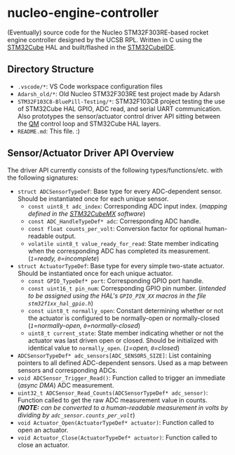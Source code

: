 # nucleo-engine-controller

(Eventually) source code for the Nucleo STM32F303RE-based rocket engine controller designed by the UCSB RPL. Written in C using the [STM32Cube](https://www.st.com/content/st_com/en/stm32cube-ecosystem.html) HAL and built/flashed in the [STM32CubeIDE](https://www.st.com/en/development-tools/stm32cubeide.html).

## Directory Structure

- `.vscode/*`: VS Code workspace configuration files
- `Adarsh_old/*`: Old Nucleo STM32F303RE test project made by Adarsh
- `STM32F103C8-BluePill-Testing/*`: STM32F103C8 project testing the use of STM32Cube HAL GPIO, ADC read, and serial UART communication. Also prototypes the sensor/actuator control driver API sitting between the [QM](www.state-machine.com) control loop and STM32Cube HAL layers.
- `README.md`: This file. :)

## Sensor/Actuator Driver API Overview

The driver API currently consists of the following types/functions/etc. with the following signatures:

- `struct ADCSensorTypeDef`: Base type for every ADC-dependent sensor. Should be instantiated once for each unique sensor.
  - `const uint8_t adc_index`: Corresponding ADC input index. (*mapping defined in the [STM32CubeMX](https://www.st.com/en/development-tools/stm32cubemx.html) software*)
  - `const ADC_HandleTypeDef* adc`: Corresponding ADC handle.
  - `const float counts_per_volt`: Conversion factor for optional human-readable output.
  - `volatile uint8_t value_ready_for_read`: State member indicating when the corresponding ADC has completed its measurement. (*`1`=ready, `0`=incomplete*)
- `struct ActuatorTypeDef`: Base type for every simple two-state actuator. Should be instantiated once for each unique actuator.
  - `const GPIO_TypeDef* port`: Corresponding GPIO port handle.
  - `const uint16_t pin_num`: Corresponding GPIO pin number. (*intended to be assigned using the HAL's `GPIO_PIN_XX` macros in the file `stm32f1xx_hal_gpio.h`*)
  - `const uint8_t normally_open`: Constant determining whether or not the actuator is configured to be normally-open or normally-closed (*`1`=normally-open, `0`=normally-closed*)
  - `uint8_t current_state`: State member indicating whether or not the actuator was last driven open or closed. Should be initialized with identical value to `normally_open`. (*`1`=open, `0`=closed*)
- `ADCSensorTypeDef* adc_sensors[ADC_SENSORS_SIZE]`: List containing pointers to all defined ADC-dependent sensors. Used as a map between sensors and corresponding ADCs.
- `void ADCSensor_Trigger_Read()`: Function called to trigger an immediate (*async DMA*) ADC measurement.
- `uint32_t ADCSensor_Read_Counts(ADCSensorTypeDef* adc_sensor)`: Function called to get the raw ADC  measurement value in counts. (***NOTE:** can be converted to a human-readable measurement in volts by dividing by `adc_sensor.counts_per_volt`*)
- `void Actuator_Open(ActuatorTypeDef* actuator)`: Function called to open an actuator.
- `void Actuator_Close(ActuatorTypeDef* actuator)`: Function called to close an actuator.
